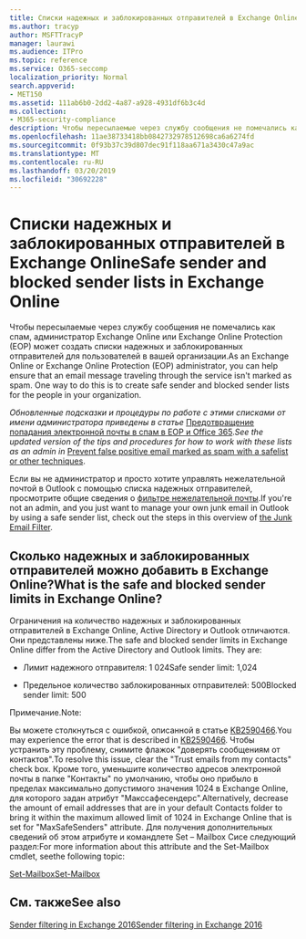 ```yaml
---
title: Списки надежных и заблокированных отправителей в Exchange Online
ms.author: tracyp
author: MSFTTracyP
manager: laurawi
ms.audience: ITPro
ms.topic: reference
ms.service: O365-seccomp
localization_priority: Normal
search.appverid:
- MET150
ms.assetid: 111ab6b0-2dd2-4a87-a928-4931df6b3c4d
ms.collection:
- M365-security-compliance
description: Чтобы пересылаемые через службу сообщения не помечались как спам, администратор Exchange Online или Exchange Online Protection (EOP) может создать списки надежных и заблокированных отправителей для пользователей в вашей организации.
ms.openlocfilehash: 11ae38733418bb0842732978512698ca6a6274fd
ms.sourcegitcommit: 0f93b37c39d807dec91f118aa671a3430c47a9ac
ms.translationtype: MT
ms.contentlocale: ru-RU
ms.lasthandoff: 03/20/2019
ms.locfileid: "30692228"
---
```

# <a name="safe-sender-and-blocked-sender-lists-in-exchange-online"></a><span data-ttu-id="70616-104">Списки надежных и заблокированных отправителей в Exchange Online</span><span class="sxs-lookup"><span data-stu-id="70616-104">Safe sender and blocked sender lists in Exchange Online</span></span>

<span data-ttu-id="70616-p102">Чтобы пересылаемые через службу сообщения не помечались как спам, администратор Exchange Online или Exchange Online Protection (EOP) может создать списки надежных и заблокированных отправителей для пользователей в вашей организации.</span><span class="sxs-lookup"><span data-stu-id="70616-p102">As an Exchange Online or Exchange Online Protection (EOP) administrator, you can help ensure that an email message traveling through the service isn't marked as spam. One way to do this is to create safe sender and blocked sender lists for the people in your organization.</span></span> 
  
 <span data-ttu-id="70616-107">*Обновленные подсказки и процедуры по работе с этими списками от имени администратора приведены в статье* [Предотвращение попадания электронной почты в спам в EOP и Office 365](https://go.microsoft.com/fwlink/p/?LinkID=534224).</span><span class="sxs-lookup"><span data-stu-id="70616-107">*See the updated version of the tips and procedures for how to work with these lists as an admin in* [Prevent false positive email marked as spam with a safelist or other techniques](https://go.microsoft.com/fwlink/p/?LinkID=534224).</span></span> 
  
<span data-ttu-id="70616-108">Если вы не администратор и просто хотите управлять нежелательной почтой в Outlook с помощью списка надежных отправителей, просмотрите общие сведения о [фильтре нежелательной почты](https://go.microsoft.com/fwlink/?LinkId=817222).</span><span class="sxs-lookup"><span data-stu-id="70616-108">If you're not an admin, and you just want to manage your own junk email in Outlook by using a safe sender list, check out the steps in this overview of [the Junk Email Filter](https://go.microsoft.com/fwlink/?LinkId=817222).</span></span> 
  
## <a name="what-is-the-safe-and-blocked-sender-limits-in-exchange-online"></a><span data-ttu-id="70616-109">Сколько надежных и заблокированных отправителей можно добавить в Exchange Online?</span><span class="sxs-lookup"><span data-stu-id="70616-109">What is the safe and blocked sender limits in Exchange Online?</span></span>

<span data-ttu-id="70616-p103">Ограничения на количество надежных и заблокированных отправителей в Exchange Online, Active Directory и Outlook отличаются. Они представлены ниже.</span><span class="sxs-lookup"><span data-stu-id="70616-p103">The safe and blocked sender limits in Exchange Online differ from the Active Directory and Outlook limits. They are:</span></span>
  
- <span data-ttu-id="70616-112">Лимит надежного отправителя: 1 024</span><span class="sxs-lookup"><span data-stu-id="70616-112">Safe sender limit: 1,024</span></span>
    
- <span data-ttu-id="70616-113">Предельное количество заблокированных отправителей: 500</span><span class="sxs-lookup"><span data-stu-id="70616-113">Blocked sender limit: 500</span></span>
    
<span data-ttu-id="70616-114">Примечание.</span><span class="sxs-lookup"><span data-stu-id="70616-114">Note:</span></span>
  
<span data-ttu-id="70616-115">Вы можете столкнуться с ошибкой, описанной в статье [KB2590466](https://support.microsoft.com/help/2590466/you-receive-the-error-junk-e-mail-validation-error-in-outlook-web-app).</span><span class="sxs-lookup"><span data-stu-id="70616-115">You may experience the error that is described in [KB2590466](https://support.microsoft.com/help/2590466/you-receive-the-error-junk-e-mail-validation-error-in-outlook-web-app).</span></span> <span data-ttu-id="70616-116">Чтобы устранить эту проблему, снимите флажок "доверять сообщениям от контактов".</span><span class="sxs-lookup"><span data-stu-id="70616-116">To resolve this issue, clear the "Trust emails from my contacts" check box.</span></span> <span data-ttu-id="70616-117">Кроме того, уменьшите количество адресов электронной почты в папке "Контакты" по умолчанию, чтобы оно прибыло в пределах максимально допустимого значения 1024 в Exchange Online, для которого задан атрибут "Макссафесендерс".</span><span class="sxs-lookup"><span data-stu-id="70616-117">Alternatively, decrease the amount of email addresses that are in your default Contacts folder to bring it within the maximum allowed limit of 1024 in Exchange Online that is set for "MaxSafeSenders" attribute.</span></span> <span data-ttu-id="70616-118">Для получения дополнительных сведений об этом атрибуте и командлете Set – Mailbox Сисе следующий раздел:</span><span class="sxs-lookup"><span data-stu-id="70616-118">For more information about this attribute and the Set-Mailbox cmdlet, seethe following topic:</span></span>
  
[<span data-ttu-id="70616-119">Set-Mailbox</span><span class="sxs-lookup"><span data-stu-id="70616-119">Set-Mailbox</span></span>](https://docs.microsoft.com/powershell/module/exchange/mailboxes/Set-Mailbox)
  
## <a name="see-also"></a><span data-ttu-id="70616-120">См. также</span><span class="sxs-lookup"><span data-stu-id="70616-120">See also</span></span>

[<span data-ttu-id="70616-121">Sender filtering in Exchange 2016</span><span class="sxs-lookup"><span data-stu-id="70616-121">Sender filtering in Exchange 2016</span></span>](http://technet.microsoft.com/library/b833f864-ff10-46a0-a653-28fb9ba30896.aspx)

